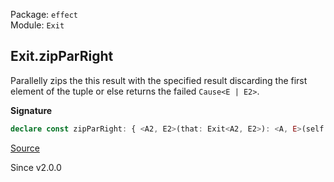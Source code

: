 Package: `effect`<br />
Module: `Exit`<br />

## Exit.zipParRight

Parallelly zips the this result with the specified result discarding the
first element of the tuple or else returns the failed `Cause<E | E2>`.

**Signature**

```ts
declare const zipParRight: { <A2, E2>(that: Exit<A2, E2>): <A, E>(self: Exit<A, E>) => Exit<A2, E2 | E>; <A, E, A2, E2>(self: Exit<A, E>, that: Exit<A2, E2>): Exit<A2, E | E2>; }
```

[Source](https://github.com/Effect-TS/effect/tree/main/packages/effect/src/Exit.ts#L439)

Since v2.0.0